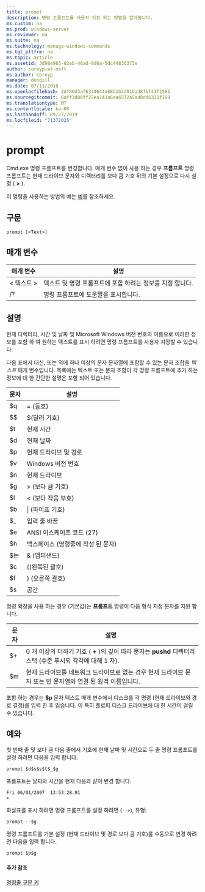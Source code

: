 ```yaml
---
title: prompt
description: 명령 프롬프트를 사용자 지정 하는 방법을 알아봅니다.
ms.custom: na
ms.prod: windows-server
ms.reviewer: na
ms.suite: na
ms.technology: manage-windows-commands
ms.tgt_pltfrm: na
ms.topic: article
ms.assetid: 3d98e965-02eb-46ad-9d0a-5dc44830373e
author: coreyp-at-msft
ms.author: coreyp
manager: dongill
ms.date: 07/11/2018
ms.openlocfilehash: 2df80d3af6344644a68b1b2d01ba48fbf41f1581
ms.sourcegitcommit: 6aff3d88ff22ea141a6ea6572a5ad8dd6321f199
ms.translationtype: MT
ms.contentlocale: ko-KR
ms.lasthandoff: 09/27/2019
ms.locfileid: "71372025"
---
```

# <a name="prompt"></a>prompt



Cmd.exe 명령 프롬프트를 변경합니다. 매개 변수 없이 사용 하는 경우 **프롬프트** 명령 프롬프트는 현재 드라이브 문자와 디렉터리를 보다 큼 기호 뒤의 기본 설정으로 다시 설정 ( **>** ).

이 명령을 사용하는 방법의 예는 [예](#BKMK_examples)를 참조하세요.

## <a name="syntax"></a>구문

```
prompt [<Text>]
```

## <a name="parameters"></a>매개 변수

|매개 변수|설명|
|---------|-----------|
|\< 텍스트 >|텍스트 및 명령 프롬프트에 포함 하려는 정보를 지정 합니다.|
|/?|명령 프롬프트에 도움말을 표시합니다.|

## <a name="remarks"></a>설명

현재 디렉터리, 시간 및 날짜 및 Microsoft Windows 버전 번호의 이름으로 이러한 정보를 포함 하 여 원하는 텍스트를 표시 하려면 명령 프롬프트를 사용자 지정할 수 있습니다.

다음 표에서 대신, 또는 외에 하나 이상의 문자 문자열에 포함할 수 있는 문자 조합을 *텍스트* 매개 변수입니다. 목록에는 텍스트 또는 문자 조합이 각 명령 프롬프트에 추가 하는 정보에 대 한 간단한 설명은 포함 되어 있습니다.  

| 문자 |                                 설명                                 |
|-----------|-----------------------------------------------------------------------------|
|    $q     |                               = (등호)                                |
|    $$     |                               $(달러 기호)                               |
|    $t     |                                현재 시간                                 |
|    $d     |                                현재 날짜                                 |
|    $p     |                           현재 드라이브 및 경로                            |
|    $v     |                           Windows 버전 번호                            |
|    $n     |                                현재 드라이브                                |
|    $g     |                            > (보다 큼 기호)                            |
|    $l     |                             < (보다 작음 부호)                              |
|    $b     |                              \| (파이프 기호)                               |
|    $_     |                               입력 줄 바꿈                                |
|    $e     |                         ANSI 이스케이프 코드 (27)                          |
|    $h     | 백스페이스 (명령줄에 작성 된 문자) |
|    $는     |                                & (앰퍼샌드)                                |
|    $c     |                            ((왼쪽된 괄호)                             |
|    $f     |                            ) (오른쪽 괄호)                            |
|    $s     |                                    공간                                    |

명령 확장을 사용 하는 경우 (기본값)는 **프롬프트** 명령이 다음 형식 지정 문자를 지원 합니다.  

|문자|설명|
|---------|-----------|
|$+|0 개 이상의 더하기 기호 ( **+** )의 깊이 따라 문자는 **pushd** 디렉터리 스택 (수준 푸시되 각각에 대해 1 자).|
|$m|현재 드라이브를 네트워크 드라이브로 없는 경우 현재 드라이브 문자 또는 빈 문자열와 연결 된 원격 이름입니다.|

포함 하는 경우는 **$p** 문자 텍스트 매개 변수에서 디스크를 각 명령 (현재 드라이브와 경로 결정)를 입력 한 후 읽습니다. 이 특히 플로피 디스크 드라이브에 대 한 시간이 걸릴 수 있습니다.

## <a name="BKMK_examples"></a>예와

첫 번째 줄 및 보다 큼 다음 줄에서 기호에 현재 날짜 및 시간으로 두 줄 명령 프롬프트를 설정 하려면 다음을 입력 합니다.
```
prompt $d$s$s$t$_$g 
```
프롬프트는 날짜와 시간을 현재 다음과 같이 변경 합니다.
```
Fri 06/01/2007  13:53:28.91
>
```
화살표를 표시 하려면 명령 프롬프트를 설정 하려면 (`-->`), 유형:
```
prompt --$g
```
명령 프롬프트를 기본 설정 (현재 드라이브 및 경로 보다 큼 기호)를 수동으로 변경 하려면 다음을 입력 합니다.
```
prompt $p$g
```

#### <a name="additional-references"></a>추가 참조

[명령줄 구문 키](command-line-syntax-key.md)
